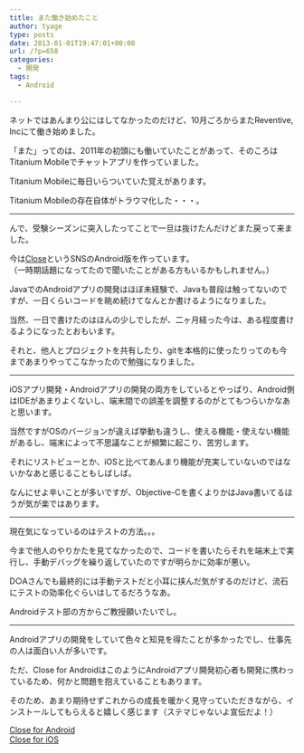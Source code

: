 ```yaml
---
title: また働き始めたこと
author: tyage
type: posts
date: 2013-01-01T19:47:01+00:00
url: /?p=658
categories:
  - 開発
tags:
  - Android

---
```

<p>ネットではあんまり公にはしてなかったのだけど、10月ごろからまたReventive, Incにて働き始めました。</p>
<p>「また」ってのは、2011年の初頭にも働いていたことがあって、そのころはTitanium Mobileでチャットアプリを作っていました。</p>
<p>Titanium Mobileに毎日いらついていた覚えがあります。</p>
<p>Titanium Mobileの存在自体がトラウマ化した・・・。</p>
<hr />
<p>んで、受験シーズンに突入したってことで一旦は抜けたんだけどまた戻って来ました。</p>
<p>今は<a href="http://reventive-world.com/Close/">Close</a>というSNSのAndroid版を作っています。<br />
（一時期話題になってたので聞いたことがある方もいるかもしれません。）</p>
<p>JavaでのAndroidアプリの開発はほぼ未経験で、Javaも普段は触ってないのですが、一日くらいコードを眺め続けてなんとか書けるようになりました。</p>
<p>当然、一日で書けたのはほんの少しでしたが、二ヶ月経った今は、ある程度書けるようになったとおもいます。</p>
<p>それと、他人とプロジェクトを共有したり、gitを本格的に使ったりってのも今まであまりやってこなかったので勉強になりました。</p>
<hr />
<p>iOSアプリ開発・Androidアプリの開発の両方をしているとやっぱり、Android側はIDEがあまりよくないし、端末間での誤差を調整するのがとてもつらいかなあと思います。</p>
<p>当然ですがOSのバージョンが違えば挙動も違うし、使える機能・使えない機能があるし、端末によって不思議なことが頻繁に起こり、苦労します。</p>
<p>それにリストビューとか、iOSと比べてあんまり機能が充実していないのではないかなあと感じることもしばしば。</p>
<p>なんにせよ辛いことが多いですが、Objective-Cを書くよりかはJava書いてるほうが気が楽ではあります。</p>
<hr />
<p>現在気になっているのはテストの方法。。。</p>
<p>今まで他人のやりかたを見てなかったので、コードを書いたらそれを端末上で実行し、手動デバッグを繰り返していたのですが明らかに効率が悪い。</p>
<p>D○Aさんでも最終的には手動テストだと小耳に挟んだ気がするのだけど、流石にテストの効率化ぐらいはしてるだろうなあ。</p>
<p>Androidテスト部の方からご教授願いたいでし。</p>
<hr />
<p>Androidアプリの開発をしていて色々と知見を得たことが多かったでし、仕事先の人は面白い人が多いです。</p>
<p>ただ、Close for AndroidはこのようにAndroidアプリ開発初心者も開発に携わっているため、何かと問題を抱えていることもあります。</p>
<p>そのため、あまり期待せずこれからの成長を暖かく見守っていただきながら、インストールしてもらえると嬉しく感じます（ステマじゃないよ宣伝だよ！）</p>
<p><a href="https://play.google.com/store/apps/details?id=com.reventive_world.android.close">Close for Android</a><br />
<a href="https://itunes.apple.com/jp/app/close-best-free-social-life/id554069219?l=ja&#038;ls=1&#038;mt=8">Close for iOS</a></p>
